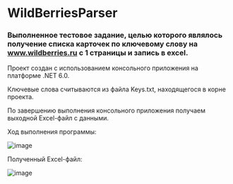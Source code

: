 # WildBerriesParser

### Выполненное тестовое задание, целью которого являлось получение списка карточек по ключевому слову на www.wildberries.ru с 1 страницы и запись в excel.

Проект создан с использованием консольного приложения на платформе .NET 6.0.  

Ключевые слова считываются из файла Keys.txt, находящегося в корне проекта.  

По завершению выполнения консольного приложения получаем выходной Excel-файл с данными.  

Ход выполнения программы:  

![image](https://user-images.githubusercontent.com/91662412/183289341-9fae9a43-64e6-4fb1-ba5e-0d46c078599b.png)  

Полученный Excel-файл:  

![image](https://user-images.githubusercontent.com/91662412/183289357-c63ebd2a-b2d4-4685-8e39-f52924d90779.png)
